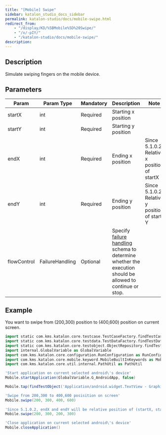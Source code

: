 ```yaml
---
title: "[Mobile] Swipe" 
sidebar: katalon_studio_docs_sidebar
permalink: katalon-studio/docs/mobile-swipe.html 
redirect_from:
    - "/display/KD/%5BMobile%5D%20Swipe/"
    - "/x/-pIY/"
    - "/katalon-studio/docs/mobile-swipe/"
description: 
---
```

Description
-----------

Simulate swiping fingers on the mobile device.

Parameters
----------

<table><thead><tr><th>Param</th><th>Param Type</th><th>Mandatory</th><th>Description</th><th>Note</th></tr></thead><tbody><tr><td>startX</td><td>int</td><td>Required</td><td>Starting x position</td><td>&nbsp;</td></tr><tr><td>startY</td><td>int</td><td>Required</td><td>Starting y position</td><td>&nbsp;</td></tr><tr><td>endX</td><td>int</td><td>Required</td><td>Ending x position</td><td>Since 5.1.0.2:<br>Relative x position of startX</td></tr><tr><td>endY</td><td>int</td><td>Required</td><td>Ending y position</td><td>Since 5.1.0.2<br>Relative y position of start Y</td></tr><tr><td>flowControl</td><td>FailureHandling</td><td>Optional</td><td>Specify <a class="external-link" href="/x/qAAM" rel="nofollow">failure handling</a> schema to determine whether the execution should be allowed to continue or stop.</td><td>&nbsp;</td></tr></tbody></table>

Example 
--------

You want to swipe from (200,300) position to (400,600) position on current screen.

```groovy
import static com.kms.katalon.core.testcase.TestCaseFactory.findTestCase
import static com.kms.katalon.core.testdata.TestDataFactory.findTestData
import static com.kms.katalon.core.testobject.ObjectRepository.findTestObject
import internal.GlobalVariable as GlobalVariable
import com.kms.katalon.core.configuration.RunConfiguration as RunConfiguration
import com.kms.katalon.core.mobile.keyword.MobileBuiltInKeywords as Mobile
import com.kms.katalon.core.util.internal.PathUtil as PathUtil

'Start application on current selected android\'s device'
Mobile.startApplication(GlobalVariable.G_AndroidApp, false)

Mobile.tap(findTestObject('Application/android.widget.TextView - Graphics'), GlobalVariable.G_Timeout)

'Swipe from 200,300 to 400,600 posisition on screen'
Mobile.swipe(200, 300, 400, 600)
 
'Since 5.1.0.2, endX and endY will be relative position of (startX, startY) position
Mobile.swipe(200, 300, 200, 300)

'Close application on current selected android\'s device'
Mobile.closeApplication()
```